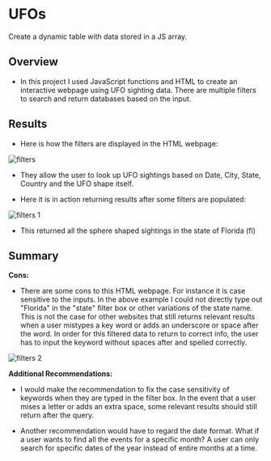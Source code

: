 # UFOs
Create a dynamic table with data stored in a JS array.

## Overview
* In this project I used JavaScript functions and HTML to create an interactive webpage using UFO sighting data. There are multiple filters to search and return databases based on the input. 

## Results
* Here is how the filters are displayed in the HTML webpage: 

![filters](https://user-images.githubusercontent.com/112291075/205220621-1e87c924-0089-4389-acf5-0358bb779df2.PNG)

* They allow the user to look up UFO sightings based on Date, City, State, Country and the UFO shape itself. 

* Here it is in action returning results after some filters are populated:

![filters 1](https://user-images.githubusercontent.com/112291075/205220918-20ac0cbd-4938-4e75-a078-33cadfc43f1c.PNG)

* This returned all the sphere shaped sightings in the state of Florida (fl)

## Summary 
**Cons:**
* There are some cons to this HTML webpage. For instance it is case sensitive to the inputs. In the above example I could not directly type out "Florida" in the "state" filter box or other variations of the state name. This is not the case for other websites that still returns relevant results when a user mistypes a key word or adds an underscore or space after the word. In order for this filtered data to return to correct info, the user has to input the keyword without spaces after and spelled correctly. 

![filters 2](https://user-images.githubusercontent.com/112291075/205221375-6b7d0d11-7dd9-465c-8fa0-a8457968af76.PNG)

**Additional Recommendations:**
* I would make the recommendation to fix the case sensitivity of keywords when they are typed in the filter box. In the event that a user mises a letter or adds an extra space, some relevant results should still return after the query. 

* Another recommendation would have to regard the date format. What if a user wants to find all the events for a specific month? A user can only search for specific dates of the year instead of entire months at a time. 
